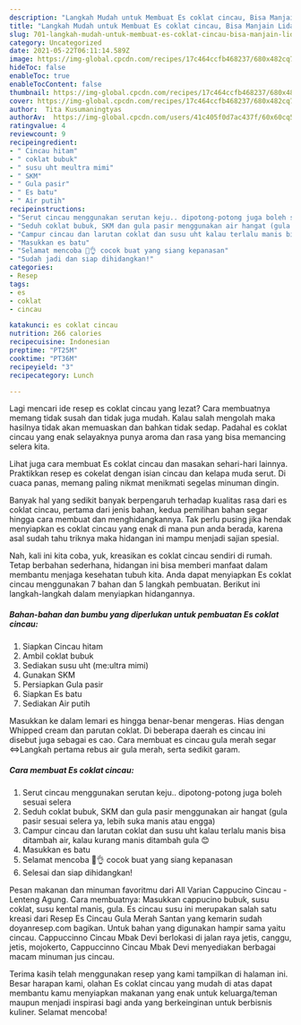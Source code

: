 ```yaml
---
description: "Langkah Mudah untuk Membuat Es coklat cincau, Bisa Manjain Lidah"
title: "Langkah Mudah untuk Membuat Es coklat cincau, Bisa Manjain Lidah"
slug: 701-langkah-mudah-untuk-membuat-es-coklat-cincau-bisa-manjain-lidah
category: Uncategorized
date: 2021-05-22T06:11:14.589Z
image: https://img-global.cpcdn.com/recipes/17c464ccfb468237/680x482cq70/es-coklat-cincau-foto-resep-utama.jpg
hideToc: false
enableToc: true
enableTocContent: false
thumbnail: https://img-global.cpcdn.com/recipes/17c464ccfb468237/680x482cq70/es-coklat-cincau-foto-resep-utama.jpg
cover: https://img-global.cpcdn.com/recipes/17c464ccfb468237/680x482cq70/es-coklat-cincau-foto-resep-utama.jpg
author:  Tita Kusumaningtyas
authorAv:  https://img-global.cpcdn.com/users/41c405f0d7ac437f/60x60cq50/avatar.jpg
ratingvalue: 4
reviewcount: 9
recipeingredient:
- " Cincau hitam"
- " coklat bubuk"
- " susu uht meultra mimi"
- " SKM"
- " Gula pasir"
- " Es batu"
- " Air putih"
recipeinstructions:
- "Serut cincau menggunakan serutan keju.. dipotong-potong juga boleh sesuai selera"
- "Seduh coklat bubuk, SKM dan gula pasir menggunakan air hangat (gula pasir sesuai selera ya, lebih suka manis atau engga)"
- "Campur cincau dan larutan coklat dan susu uht kalau terlalu manis bisa ditambah air, kalau kurang manis ditambah gula 😊"
- "Masukkan es batu"
- "Selamat mencoba 🤗👌 cocok buat yang siang kepanasan"
- "Sudah jadi dan siap dihidangkan!"
categories:
- Resep
tags:
- es
- coklat
- cincau

katakunci: es coklat cincau 
nutrition: 266 calories
recipecuisine: Indonesian
preptime: "PT25M"
cooktime: "PT36M"
recipeyield: "3"
recipecategory: Lunch

---
```



Lagi mencari ide resep es coklat cincau yang lezat? Cara membuatnya memang tidak susah dan tidak juga mudah. Kalau salah mengolah maka hasilnya tidak akan memuaskan dan bahkan tidak sedap. Padahal es coklat cincau yang enak selayaknya punya aroma dan rasa yang bisa memancing selera kita.


Lihat juga cara membuat Es coklat cincau dan masakan sehari-hari lainnya. Praktikkan resep es cokelat dengan isian cincau dan kelapa muda serut. Di cuaca panas, memang paling nikmat menikmati segelas minuman dingin.

Banyak hal yang sedikit banyak berpengaruh terhadap kualitas rasa dari es coklat cincau, pertama dari jenis bahan, kedua pemilihan bahan segar hingga cara membuat dan menghidangkannya. Tak perlu pusing jika hendak menyiapkan es coklat cincau yang enak di mana pun anda berada, karena asal sudah tahu triknya maka hidangan ini mampu menjadi sajian spesial.


Nah, kali ini kita coba, yuk, kreasikan es coklat cincau sendiri di rumah. Tetap berbahan sederhana, hidangan ini bisa memberi manfaat dalam membantu menjaga kesehatan tubuh kita. Anda dapat menyiapkan Es coklat cincau menggunakan 7 bahan dan 5 langkah pembuatan. Berikut ini langkah-langkah dalam menyiapkan hidangannya.

<!--inarticleads1-->

##### Bahan-bahan dan bumbu yang diperlukan untuk pembuatan Es coklat cincau:

1. Siapkan  Cincau hitam
1. Ambil  coklat bubuk
1. Sediakan  susu uht (me:ultra mimi)
1. Gunakan  SKM
1. Persiapkan  Gula pasir
1. Siapkan  Es batu
1. Sediakan  Air putih


Masukkan ke dalam lemari es hingga benar-benar mengeras. Hias dengan Whipped cream dan parutan coklat. Di beberapa daerah es cincau ini disebut juga sebagai es cao. Cara membuat es cincau gula merah segar ⇔Langkah pertama rebus air gula merah, serta sedikit garam. 

<!--inarticleads2-->

##### Cara membuat Es coklat cincau:

1. Serut cincau menggunakan serutan keju.. dipotong-potong juga boleh sesuai selera
1. Seduh coklat bubuk, SKM dan gula pasir menggunakan air hangat (gula pasir sesuai selera ya, lebih suka manis atau engga)
1. Campur cincau dan larutan coklat dan susu uht kalau terlalu manis bisa ditambah air, kalau kurang manis ditambah gula 😊
1. Masukkan es batu
1. Selamat mencoba 🤗👌 cocok buat yang siang kepanasan
1. Selesai dan siap dihidangkan!

Pesan makanan dan minuman favoritmu dari All Varian Cappucino Cincau - Lenteng Agung. Cara membuatnya: Masukkan cappucino bubuk, susu coklat, susu kental manis, gula. Es cincau susu ini merupakan salah satu kreasi dari Resep Es Cincau Gula Merah Santan yang kemarin sudah doyanresep.com bagikan. Untuk bahan yang digunakan hampir sama yaitu cincau. Cappuccinno Cincau Mbak Devi berlokasi di jalan raya jetis, canggu, jetis, mojokerto, Cappuccinno Cincau Mbak Devi menyediakan berbagai macam minuman jus cincau. 

Terima kasih telah menggunakan resep yang kami tampilkan di halaman ini. Besar harapan kami, olahan Es coklat cincau yang mudah di atas dapat membantu kamu menyiapkan makanan yang enak untuk keluarga/teman maupun menjadi inspirasi bagi anda yang berkeinginan untuk berbisnis kuliner. Selamat mencoba!
